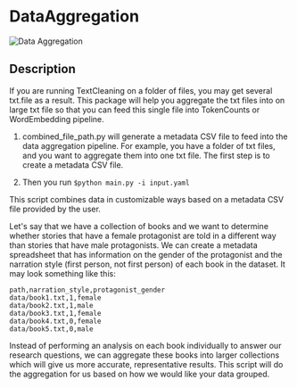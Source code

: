 # DataAggregation
![Data Aggregation](https://github.com/miielab/DataAggregation/workflows/Data%20Aggregation/badge.svg)

## Description
If you are running TextCleaning on a folder of files, you may get several txt.file as a result. This package will help you aggregate the txt files into on large txt file so that you can feed this single file into TokenCounts or WordEmbedding pipeline. 

1) combined_file_path.py will generate a metadata CSV file to feed into the data aggregation pipeline. For example, you have a folder of txt files, and you want to aggregate them into one txt file. The first step is to create a metadata CSV file. 

2) Then you run ```$python main.py -i input.yaml``` 

This script combines data in customizable ways based on a metadata CSV file provided by the user. 

Let's say that we have a collection of books and we want to determine whether stories that have a female protagonist are told in a different way than stories that have male protagonists. We can create a metadata spreadsheet that has information on the gender of the protagonist and the narration style (first person, not first person) of each book in the dataset. It may look something like this:
```
path,narration_style,protagonist_gender
data/book1.txt,1,female
data/book2.txt,1,male
data/book3.txt,1,female
data/book4.txt,0,female
data/book5.txt,0,male
```
Instead of performing an analysis on each book individually to answer our research questions, we can aggregate these books into larger collections which will give us more accurate, representative results. This script will do the aggregation for us based on how we would like your data grouped.

